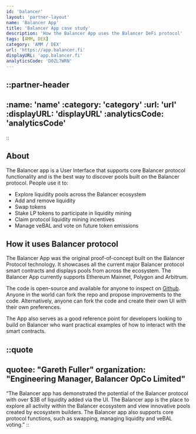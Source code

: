 ```yaml
---
id: 'balancer'
layout: 'partner-layout'
name: 'Balancer App'
title: 'Balancer App case study'
description: 'How the Balancer App uses the Balancer DeFi protocol'
tags: [AMM, DEX]
category: 'AMM / DEX'
url: 'https://app.balancer.fi'
displayURL: 'app.balancer.fi'
analyticsCode: 'D0ZL7WRN'
---
```


::partner-header
---

:name: 'name'
:category: 'category'
:url: 'url'
:displayURL: 'displayURL'
:analyticsCode: 'analyticsCode'
---

::

## About

The Balancer app is a User Interface that supports core Balancer protocol functionality and is the best way to discover pools built on the Balancer protocol. People use it&nbsp;to:

- Explore liquidity pools across the Balancer ecosystem
- Add and remove liquidity
- Swap tokens
- Stake LP tokens to participate in liquidity mining
- Claim protocol liquidity mining incentives
- Manage veBAL and vote on future token emissions

## How it uses Balancer protocol

The Balancer App was the original proof-of-concept built on the Balancer Protocol technology. It showcases all the current major Balancer protocol smart contracts and displays pools from across the ecosystem. The Balancer App currently supports Ethereum Mainnet, Polygon and Arbitrum.

The code is open-source and available for anyone to inspect on [Github](https://github.com/balancer/frontend-v2). Anyone in the world can fork the repo and propose improvements to the code. Alternatively, anyone can fork the code and create their own UI with their own preferences.

The App also serves as a good reference point for developers looking to build on Balancer who want practical examples of how to interact with the smart contracts.

::quote
---
quotee: "Gareth Fuller"
organization: "Engineering Manager, Balancer OpCo Limited"
---

“The Balancer app has demonstrated the potential of the Balancer protocol with over $3B of liquidity added via the UI. The Balancer app is the place to explore all activity within the Balancer ecosystem and view innovative pools created by ecosystem builders. The Balancer app also supports core protocol functions, such as swapping, managing liquidity and veBAL voting.”
::

